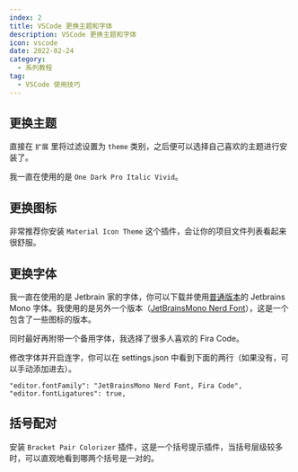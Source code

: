 ```yaml
---
index: 2
title: VSCode 更换主题和字体
description: VSCode 更换主题和字体
icon: vscode
date: 2022-02-24
category:
  - 系列教程
tag:
  - VSCode 使用技巧
---
```


## 更换主题

直接在 `扩展` 里将过滤设置为 `theme` 类别，之后便可以选择自己喜欢的主题进行安装了。

我一直在使用的是 `One Dark Pro Italic Vivid`。

## 更换图标

非常推荐你安装 `Material Icon Theme` 这个插件，会让你的项目文件列表看起来很舒服。

## 更换字体

我一直在使用的是 Jetbrain 家的字体，你可以下载并使用[普通版本](https://github.com/JetBrains/JetBrainsMono)的 Jetbrains Mono 字体。我使用的是另外一个版本（[JetBrainsMono Nerd Font](https://github.com/ryanoasis/nerd-fonts/blob/master/patched-fonts/JetBrainsMono/Ligatures/Regular/complete/JetBrains%20Mono%20Regular%20Nerd%20Font%20Complete%20Mono.ttf)），这是一个包含了一些图标的版本。

同时最好再附带一个备用字体，我选择了很多人喜欢的 Fira Code。

修改字体并开启连字，你可以在 settings.json 中看到下面的两行（如果没有，可以手动添加进去）。

```
"editor.fontFamily": "JetBrainsMono Nerd Font, Fira Code",
"editor.fontLigatures": true,
```

## 括号配对

安装 `Bracket Pair Colorizer` 插件，这是一个括号提示插件，当括号层级较多时，可以直观地看到哪两个括号是一对的。
